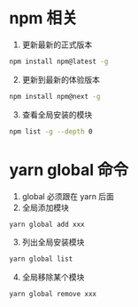 # npm 相关

1. 更新最新的正式版本 
```bash
npm install npm@latest -g
```

2. 更新到最新的体验版本
```bash
npm install npm@next -g
```

3. 查看全局安装的模块
```bash
npm list -g --depth 0
```


# yarn global 命令
1. global 必须跟在 yarn 后面
2. 全局添加模块
```bash
yarn global add xxx
```
3. 列出全局安装模块
```bash
yarn global list
```
4. 全局移除某个模块
```bash
yarn global remove xxx
```